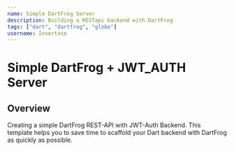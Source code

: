 ```yaml
---
name: Simple DartFrog Server
description: Building a RESTapi backend with DartFrog
tags: ["dart", "dartfrog", "globe"]
username: Invertase
---
```


# Simple DartFrog + JWT_AUTH Server

## Overview

Creating a simple DartFrog REST-API with JWT-Auth Backend. This template helps you to save time to scaffold your Dart backend with DartFrog as quickly as possible.
